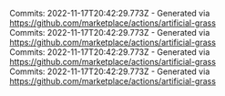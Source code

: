 Commits: 2022-11-17T20:42:29.773Z - Generated via https://github.com/marketplace/actions/artificial-grass
<br>
Commits: 2022-11-17T20:42:29.773Z - Generated via https://github.com/marketplace/actions/artificial-grass
<br>
Commits: 2022-11-17T20:42:29.773Z - Generated via https://github.com/marketplace/actions/artificial-grass
<br>
Commits: 2022-11-17T20:42:29.773Z - Generated via https://github.com/marketplace/actions/artificial-grass
<br>
